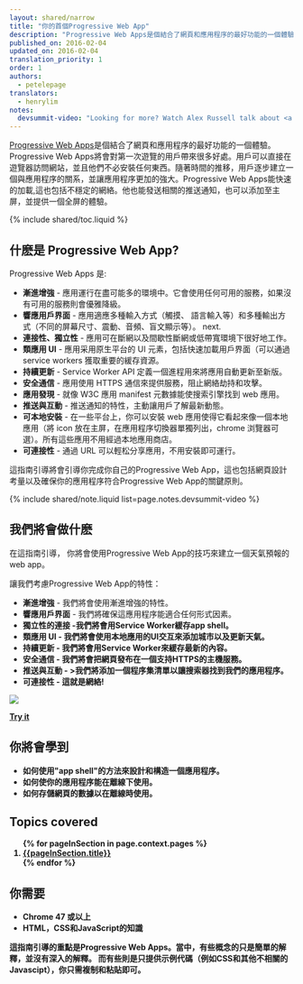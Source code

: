 ```yaml
---
layout: shared/narrow
title: "你的首個Progressive Web App"
description: "Progressive Web Apps是個結合了網頁和應用程序的最好功能的一個體驗。在這個指南引導，你將會建立你自己的Progressive Web Apps。你也會學到建立Progressive Web App的基礎，包括app shell模式, 如何使用service worker來緩存app shell和緩存應用程序的資料等等."
published_on: 2016-02-04
updated_on: 2016-02-04
translation_priority: 1
order: 1
authors:
  - petelepage
translators:
  - henrylim  
notes:
  devsummit-video: "Looking for more? Watch Alex Russell talk about <a href='https://www.youtube.com/watch?v=MyQ8mtR9WxI'>Progressive Web Apps</a> from the 2015 Chrome Dev Summit"
---
```


<p class="intro">
<a href="/web/progressive-web-apps">Progressive Web Apps</a>是個結合了網頁和應用程序的最好功能的一個體驗。Progressive Web Apps將會對第一次遊覽的用戶帶來很多好處。用戶可以直接在遊覽器訪問網站，並且他們不必安裝任何東西。隨著時間的推移，用戶逐步建立一個與應用程序的關系，並讓應用程序更加的強大。Progressive Web Apps能快速的加載,這也包括不穩定的網絡。他也能發送相關的推送通知，也可以添加至主屏，並提供一個全屏的體驗。
</p>



{% include shared/toc.liquid %}

## 什麽是 Progressive Web App?

Progressive Web Apps 是:

* **漸進增強** - 應用運行在盡可能多的環境中。它會使用任何可用的服務，如果沒有可用的服務則會優雅降級。
* **響應用戶界面** -  應用適應多種輸入方式（觸摸、 語言輸入等）和多種輸出方式（不同的屏幕尺寸、震動、音頻、盲文顯示等）。
  next.
* **連接性、獨立性** - 應用可在斷網以及間歇性斷網或低帶寬環境下很好地工作。
* **類應用 UI** - 應用采用原生平台的 UI 元素，包括快速加載用戶界面（可以通過 service workers 獲取重要的緩存資源。
* **持續更新** - Service Worker API 定義一個進程用來將應用自動更新至新版。
* **安全通信** - 應用使用 HTTPS 通信來提供服務，阻止網絡劫持和攻擊。
* **應用發現** - 就像 W3C 應用 manifest 元數據能使搜索引擎找到 web 應用。
* **推送與互動** - 推送通知的特性，主動讓用戶了解最新動態。
* **可本地安裝** - 在一些平台上，你可以安裝 web 應用使得它看起來像一個本地應用（將 icon 放在主屏，在應用程序切換器單獨列出，chrome 浏覽器可選）。所有這些應用不用經過本地應用商店。
* **可連接性** - 通過 URL 可以輕松分享應用，不用安裝即可運行。

這指南引導將會引導你完成你自己的Progressive Web App，這也包括網頁設計考量以及確保你的應用程序符合Progressive Web App的關鍵原則。

{% include shared/note.liquid list=page.notes.devsummit-video %}

## 我們將會做什麽

<div class="mdl-grid">
  <div class="mdl-cell mdl-cell--6-col">
    <p>
      在這指南引導， 你將會使用Progressive Web App的技巧來建立一個天氣預報的web app。
    </p>
    <p>
      讓我們考慮Progressive Web App的特性：
      <ul>
        <li><b>漸進增強</b> - 我們將會使用漸進增強的特性。</li>
        <li><b>響應用戶界面</b> - 我們將確保這應用程序能適合任何形式因素。</li>
        <li><b>獨立性的連接<b> -我們將會用Service Worker緩存app shell。</li>
        <li><b>類應用 UI</b> - 我們將會使用本地應用的UI交互來添加城市以及更新天氣。</li>
        <li><b>持續更新</b> - 我們將會用Service Worker來緩存最新的內容。</li>
        <li><b>安全通信</b> - 我們將會把網頁發布在一個支持HTTPS的主機服務。</li>
        <li><b>推送與互動</b> - >我們將添加一個程序集清單以讓搜索器找到我們的應用程序。</li>
        <li><b>可連接性</b> - 這就是網絡!</li>
      </ul>
    </p>
  </div>
  <div class="mdl-cell mdl-cell--6-col">
    <a href="https://weather-pwa-sample.firebaseapp.com/final/">
      <img src="images/weather-ss.png">
    </a>
    <p>
      <a href="https://weather-pwa-sample.firebaseapp.com/final/" class="mdl-button mdl-js-button mdl-button--raised mdl-button--colored">Try it</a>
    </p>
  </div>
</div>

## 你將會學到

* 如何使用"app shell"的方法來設計和構造一個應用程序。
* 如何使你的應用程序能在離線下使用。
* 如何存儲網頁的數據以在離線時使用。

## Topics covered

<ol>
{% for pageInSection in page.context.pages %}
  <li>
    <a href="{{pageInSection.relative_url }}">
      {{pageInSection.title}}
    </a>
  </li>
{% endfor %}
</ol>

## 你需要

* Chrome 47 或以上
* HTML，CSS和JavaScript的知識

這指南引導的重點是Progressive Web Apps。當中，有些概念的只是簡單的解釋，並沒有深入的解釋。
而有些則是只提供示例代碼（例如CSS和其他不相關的Javascipt），你只需複制和粘貼即可。
